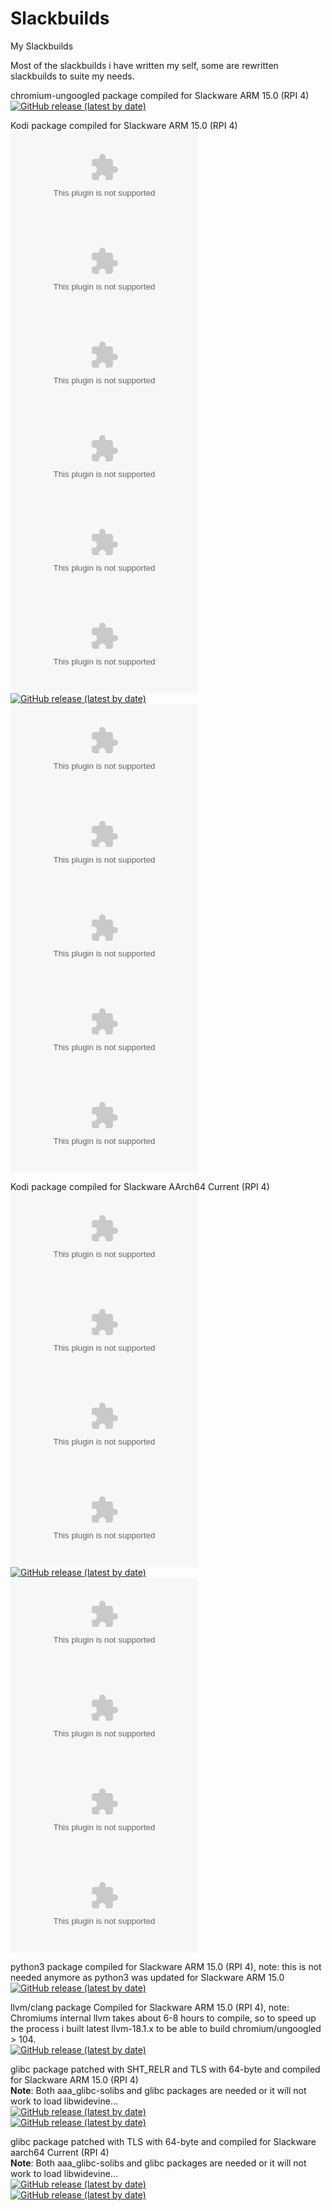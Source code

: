 # Slackbuilds
My Slackbuilds

Most of the slackbuilds i have written my self, some are rewritten slackbuilds to suite my needs.

chromium-ungoogled package compiled for Slackware ARM 15.0 (RPI 4)<br />
[![GitHub release (latest by date)](https://img.shields.io/github/downloads/mostman/Slackbuilds/114.0.5735.198/chromium-ungoogled-114.0.5735.198-armv7l-1SLse.txz?style=plastic)](https://github.com/mostman/Slackbuilds/releases/tag/114.0.5735.198/)  

Kodi package compiled for Slackware ARM 15.0 (RPI 4)  
[![GitHub release (latest by date)](https://img.shields.io/github/downloads/mostman/Slackbuilds/20.5/kodi-20.5-armv7-1_SLse.tgz?style=plastic)](https://github.com/mostman/Slackbuilds/releases/tag/20.5/)  
[![GitHub release (latest by date)](https://img.shields.io/github/downloads/mostman/Slackbuilds/20.5/kodi-addons-20.5-armv7-1_SLse.tgz?style=plastic)](https://github.com/mostman/Slackbuilds/releases/tag/20.5/)   
[![GitHub release (latest by date)](https://img.shields.io/github/downloads/mostman/Slackbuilds/20.5/dav1d-1.4.1-arm-1_SLse.tgz?style=plastic)](https://github.com/mostman/Slackbuilds/releases/tag/20.5/)   
[![GitHub release (latest by date)](https://img.shields.io/github/downloads/mostman/Slackbuilds/20.5/jdk-8u381-arm-1_SLse.tgz?style=plastic)](https://github.com/mostman/Slackbuilds/releases/tag/20.5/)   
[![GitHub release (latest by date)](https://img.shields.io/github/downloads/mostman/Slackbuilds/20.5/libass-0.17.1-arm-1alien.tgz?style=plastic)](https://github.com/mostman/Slackbuilds/releases/tag/20.5/)  
[![GitHub release (latest by date)](https://img.shields.io/github/downloads/mostman/Slackbuilds/20.5/libcec-6.0.2-arm-2_SLse.tgz?style=plastic)](https://github.com/mostman/Slackbuilds/releases/tag/20.5/)   
[![GitHub release (latest by date)](https://img.shields.io/github/downloads/mostman/Slackbuilds/20.5/libmicrohttpd-1.0.1-arm-1alien.txz?style=plastic)](https://github.com/mostman/Slackbuilds/releases/tag/20.5/)   
[![GitHub release (latest by date)](https://img.shields.io/github/downloads/mostman/Slackbuilds/20.5/libnfs-5.0.3-arm-1_SLse.tgz?style=plastic)](https://github.com/mostman/Slackbuilds/releases/tag/20.5/)   
[![GitHub release (latest by date)](https://img.shields.io/github/downloads/mostman/Slackbuilds/20.5/platform-2.1.0-arm-1_SLse.tgz?style=plastic)](https://github.com/mostman/Slackbuilds/releases/tag/20.5/)   
[![GitHub release (latest by date)](https://img.shields.io/github/downloads/mostman/Slackbuilds/20.5/pycryptodomex-3.20.0-arm-1_SLse.tgz?style=plastic)](https://github.com/mostman/Slackbuilds/releases/tag/20.5/)   
[![GitHub release (latest by date)](https://img.shields.io/github/downloads/mostman/Slackbuilds/20.5/rapidjson-1.1.0-arm-1alien.tgz?style=plastic)](https://github.com/mostman/Slackbuilds/releases/tag/20.5/)   
[![GitHub release (latest by date)](https://img.shields.io/github/downloads/mostman/Slackbuilds/20.5/tinyxml-2.6.2-arm-2_SLse.tgz?style=plastic)](https://github.com/mostman/Slackbuilds/releases/tag/20.5/)   

Kodi package compiled for Slackware AArch64 Current (RPI 4)  
[![GitHub release (latest by date)](https://img.shields.io/github/downloads/mostman/Slackbuilds/20.5/kodi-20.5-aarch64-1_SLse.tgz?style=plastic)](https://github.com/mostman/Slackbuilds/releases/tag/20.5/)  
[![GitHub release (latest by date)](https://img.shields.io/github/downloads/mostman/Slackbuilds/20.5/inputstream.adaptive-20.3.18-aarch64-1_SBo.tgz?style=plastic)](https://github.com/mostman/Slackbuilds/releases/tag/20.5/)   
[![GitHub release (latest by date)](https://img.shields.io/github/downloads/mostman/Slackbuilds/20.5/jdk-8u411-aarch64-1_SBo.tgz?style=plastic)](https://github.com/mostman/Slackbuilds/releases/tag/20.5/)   
[![GitHub release (latest by date)](https://img.shields.io/github/downloads/mostman/Slackbuilds/20.5/libcec-6.0.2-aarch64-2_SLse.tgz?style=plastic)](https://github.com/mostman/Slackbuilds/releases/tag/20.5/)   
[![GitHub release (latest by date)](https://img.shields.io/github/downloads/mostman/Slackbuilds/20.5/libmicrohttpd-1.0.1-aarch64-1alien.txz?style=plastic)](https://github.com/mostman/Slackbuilds/releases/tag/20.5/)  
[![GitHub release (latest by date)](https://img.shields.io/github/downloads/mostman/Slackbuilds/20.5/libnfs-5.0.3-aarch64-1_SLse.tgz?style=plastic)](https://github.com/mostman/Slackbuilds/releases/tag/20.5/)   
[![GitHub release (latest by date)](https://img.shields.io/github/downloads/mostman/Slackbuilds/20.5/platform-2.1.0-aarch64-1_SLse.tgz?style=plastic)](https://github.com/mostman/Slackbuilds/releases/tag/20.5/)   
[![GitHub release (latest by date)](https://img.shields.io/github/downloads/mostman/Slackbuilds/20.5/pycryptodomex-3.20.0-aarch64-1_SLse.tgz?style=plastic)](https://github.com/mostman/Slackbuilds/releases/tag/20.5/)   
[![GitHub release (latest by date)](https://img.shields.io/github/downloads/mostman/Slackbuilds/20.5/tinyxml-2.6.2-aarch64-2_SLse.tgz?style=plastic)](https://github.com/mostman/Slackbuilds/releases/tag/20.5/)   

python3 package compiled for Slackware ARM 15.0 (RPI 4), note: this is not needed anymore as python3 was updated for Slackware ARM 15.0  
[![GitHub release (latest by date)](https://img.shields.io/github/downloads/mostman/Slackbuilds/python3-3.9.13/python3-3.9.13-arm-1_slack15.0.txz?style=plastic)](https://github.com/mostman/Slackbuilds/releases/tag/python3-3.9.13/) 

llvm/clang package Compiled for Slackware ARM 15.0 (RPI 4), note: Chromiums internal llvm takes about 6-8 hours to compile, so to speed up the process i built latest llvm-18.1.x to be able to build chromium/ungoogled > 104.  
[![GitHub release (latest by date)](https://img.shields.io/github/downloads/mostman/Slackbuilds/18.1.4/chromium-llvm-18.1.4-arm-1_SLse.txz?style=plastic)](https://github.com/mostman/Slackbuilds/releases/tag/18.1.4/)  

glibc package patched with SHT_RELR and TLS with 64-byte and compiled for Slackware ARM 15.0 (RPI 4)  
**Note**: Both aaa_glibc-solibs and glibc packages are needed or it will not work to load libwidevine...  
[![GitHub release (latest by date)](https://img.shields.io/github/downloads/mostman/Slackbuilds/glibc-2.33-6/aaa_glibc-solibs-2.33-arm-6p1_slack15.0.txz?style=plastic)](https://github.com/mostman/Slackbuilds/releases/tag/glibc-2.33-6/)  
[![GitHub release (latest by date)](https://img.shields.io/github/downloads/mostman/Slackbuilds/glibc-2.33-6/glibc-2.33-arm-6p1_slack15.0.txz?style=plastic)](https://github.com/mostman/Slackbuilds/releases/tag/glibc-2.33-6/)  

glibc package patched with TLS with 64-byte and compiled for Slackware aarch64 Current (RPI 4)  
**Note**: Both aaa_glibc-solibs and glibc packages are needed or it will not work to load libwidevine...  
[![GitHub release (latest by date)](https://img.shields.io/github/downloads/mostman/Slackbuilds/Slackwareaarch64-current/glibc-2.41/aaa_glibc-solibs-2.41-aarch64-1p1.txz?style=plastic)](https://github.com/mostman/Slackbuilds/releases/tag/glibc-2.41)  
[![GitHub release (latest by date)](https://img.shields.io/github/downloads/mostman/Slackbuilds/glibc-2.41/glibc-2.41-aarch64-1p1.txz?style=plastic)](https://github.com/mostman/Slackbuilds/releases/tag/glibc-2.41)  

